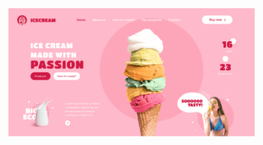 <div id="header" align="center">
  <img src="https://github.com/AndriiDorohov/Team-project-IceCream-Goit/blob/main/src/images/task-img-ice-cream.png"/>
</div>
